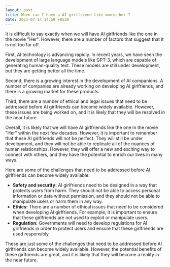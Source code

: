 ```yaml
---
layout: post
title: When can I have a AI girlfriend like movie her ?
date: 2023-07-14 14:59 +0530
---
```

It is difficult to say exactly when we will have AI girlfriends like the one in the movie "Her". However, there are a number of factors that suggest that it is not too far off.

First, AI technology is advancing rapidly. In recent years, we have seen the development of large language models like GPT-3, which are capable of generating human-quality text. These models are still under development, but they are getting better all the time.

Second, there is a growing interest in the development of AI companions. A number of companies are already working on developing AI girlfriends, and there is a growing market for these products.

Third, there are a number of ethical and legal issues that need to be addressed before AI girlfriends can become widely available. However, these issues are being worked on, and it is likely that they will be resolved in the near future.

Overall, it is likely that we will have AI girlfriends like the one in the movie "Her" within the next few decades. However, it is important to remember that these AI girlfriends will not be perfect. They will still be under development, and they will not be able to replicate all of the nuances of human relationships. However, they will offer a new and exciting way to connect with others, and they have the potential to enrich our lives in many ways.

Here are some of the challenges that need to be addressed before AI girlfriends can become widely available:

* **Safety and security:** AI girlfriends need to be designed in a way that protects users from harm. They should not be able to access personal information or data without permission, and they should not be able to manipulate users or harm them in any way.
* **Ethics:** There are a number of ethical issues that need to be considered when developing AI girlfriends. For example, it is important to ensure that these girlfriends are not used to exploit or manipulate users.
* **Regulation:** Governments will need to develop regulations for AI girlfriends in order to protect users and ensure that these girlfriends are used responsibly.

These are just some of the challenges that need to be addressed before AI girlfriends can become widely available. However, the potential benefits of these girlfriends are great, and it is likely that they will become a reality in the near future.